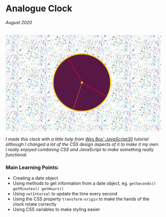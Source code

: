 # Analogue Clock

###### August 2020

![JS Clock](Images/js30-clock.PNG)

_I made this clock with a little help from [Wes Bos' JavaScript30](https://wesbos.com/) tutorial although I changed a lot of the CSS design aspects of it to make it my own. I really enjoyed combining CSS and JavaScript to make something really functional._

### Main Learning Points:

- Creating a date object
- Using methods to get information from a date object, eg. `getSeconds() getMinutes() getHours()`
- Using `setInterval` to update the time every second
- Using the CSS property `transform-origin` to make the hands of the clock rotate correctly
- Using CSS variables to make styling easier
